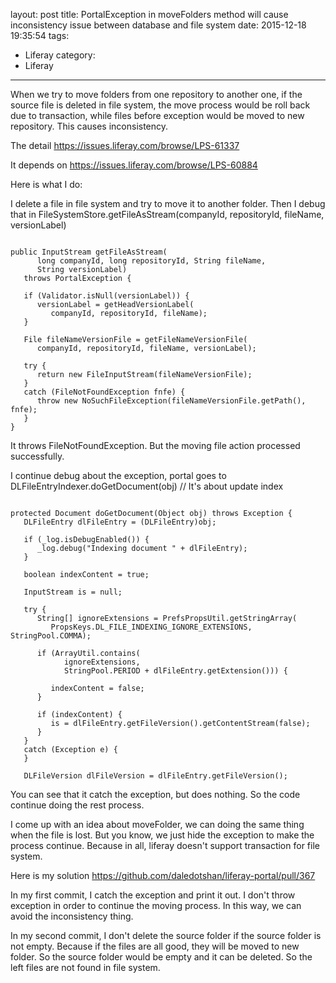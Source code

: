 layout: post
title: PortalException in moveFolders method will cause inconsistency issue between database and file system
date: 2015-12-18 19:35:54
tags:
- Liferay
category: 
- Liferay
---

When we try to move folders from one repository to another one, if the source file is deleted in file system, the move process would be roll back due to transaction, while files before exception would be moved to new repository. This causes inconsistency.

 

The detail https://issues.liferay.com/browse/LPS-61337

It depends on https://issues.liferay.com/browse/LPS-60884

 

Here is what I do:

I delete a file in file system and try to move it to another folder. Then I debug that in FileSystemStore.getFileAsStream(companyId, repositoryId, fileName, versionLabel)

```

public InputStream getFileAsStream(
      long companyId, long repositoryId, String fileName,
      String versionLabel)
   throws PortalException {

   if (Validator.isNull(versionLabel)) {
      versionLabel = getHeadVersionLabel(
         companyId, repositoryId, fileName);
   }

   File fileNameVersionFile = getFileNameVersionFile(
      companyId, repositoryId, fileName, versionLabel);

   try {
      return new FileInputStream(fileNameVersionFile);
   }
   catch (FileNotFoundException fnfe) {
      throw new NoSuchFileException(fileNameVersionFile.getPath(), fnfe);
   }
}
```


It throws FileNotFoundException. But the moving file action processed successfully.

I continue debug about the exception, portal goes to DLFileEntryIndexer.doGetDocument(obj) // It's about update index
```

protected Document doGetDocument(Object obj) throws Exception {
   DLFileEntry dlFileEntry = (DLFileEntry)obj;

   if (_log.isDebugEnabled()) {
      _log.debug("Indexing document " + dlFileEntry);
   }

   boolean indexContent = true;

   InputStream is = null;

   try {
      String[] ignoreExtensions = PrefsPropsUtil.getStringArray(
         PropsKeys.DL_FILE_INDEXING_IGNORE_EXTENSIONS, StringPool.COMMA);

      if (ArrayUtil.contains(
            ignoreExtensions,
            StringPool.PERIOD + dlFileEntry.getExtension())) {

         indexContent = false;
      }

      if (indexContent) {
         is = dlFileEntry.getFileVersion().getContentStream(false);
      }
   }
   catch (Exception e) {
   }
   
   DLFileVersion dlFileVersion = dlFileEntry.getFileVersion();

```

You can see that it catch the exception, but does nothing. So the code continue doing the rest process.

I come up with an idea about moveFolder, we can doing the same thing when the file is lost. But you know, we just hide the exception to make the process continue. Because in all, liferay doesn't support transaction for file system.

 

Here is my solution https://github.com/daledotshan/liferay-portal/pull/367

In my first commit, I catch the exception and print it out. I don't throw exception in order to continue the moving process. In this way, we can avoid the inconsistency thing.

In my second commit, I don't delete the source folder if the source folder is not empty. Because if the files are all good, they will be moved to new folder. So the source folder would be empty and it can be deleted. So the left files are not found in file system.